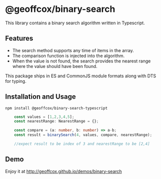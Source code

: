# @geoffcox/binary-search

This library contains a binary search algorithm written in Typescript.

## Features

* The search method supports any time of items in the array.
* The comparison function is injected into the algorithm.
* When the value is not found, the search provides the nearest range where the value should have been found.

This package ships in ES and CommonJS module formats along with DTS for typing.

## Installation and Usage

```
npm install @geoffcox/binary-search-typescript
```

```ts
    const values = [1,2,3,4,5];
    const nearestRange: NearestRange = {};

    const compare = (a: number, b: number) => a-b;
    const result = binarySearch(4, values, compare, nearestRange);

    //expect result to be index of 3 and nearestRange to be [2,4]
```

## Demo

Enjoy it at http://geoffcox.github.io/demos/binary-search

